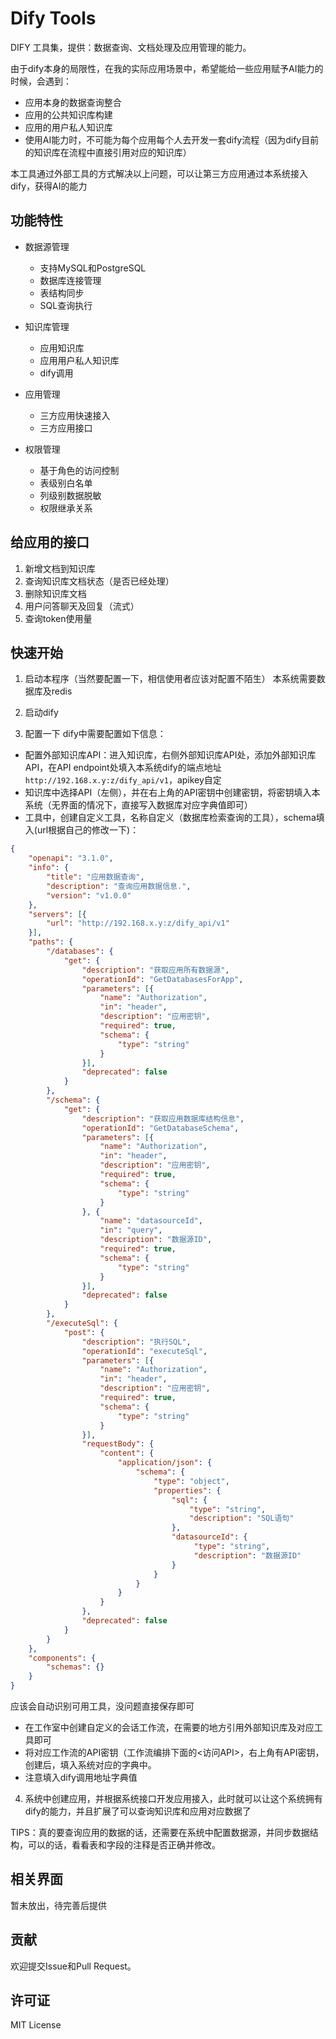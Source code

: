 # Dify Tools

DIFY 工具集，提供：数据查询、文档处理及应用管理的能力。

由于dify本身的局限性，在我的实际应用场景中，希望能给一些应用赋予AI能力的时候，会遇到：
- 应用本身的数据查询整合
- 应用的公共知识库构建
- 应用的用户私人知识库
- 使用AI能力时，不可能为每个应用每个人去开发一套dify流程（因为dify目前的知识库在流程中直接引用对应的知识库）

本工具通过外部工具的方式解决以上问题，可以让第三方应用通过本系统接入dify，获得AI的能力

## 功能特性

- 数据源管理
  * 支持MySQL和PostgreSQL
  * 数据库连接管理
  * 表结构同步
  * SQL查询执行

- 知识库管理
  * 应用知识库
  * 应用用户私人知识库
  * dify调用

- 应用管理
  * 三方应用快速接入
  * 三方应用接口

- 权限管理
  * 基于角色的访问控制
  * 表级别白名单
  * 列级别数据脱敏
  * 权限继承关系

## 给应用的接口
1. 新增文档到知识库
2. 查询知识库文档状态（是否已经处理）
3. 删除知识库文档
3. 用户问答聊天及回复（流式）
4. 查询token使用量

## 快速开始

1. 启动本程序（当然要配置一下，相信使用者应该对配置不陌生）
本系统需要数据库及redis

2. 启动dify

3. 配置一下
dify中需要配置如下信息：
- 配置外部知识库API：进入知识库，右侧外部知识库API处，添加外部知识库API，在API endpoint处填入本系统dify的端点地址 `http://192.168.x.y:z/dify_api/v1`，apikey自定
- 知识库中选择API（左侧），并在右上角的API密钥中创建密钥，将密钥填入本系统（无界面的情况下，直接写入数据库对应字典值即可）
- 工具中，创建自定义工具，名称自定义（数据库检索查询的工具），schema填入(url根据自己的修改一下)：
```json
{
	"openapi": "3.1.0",
	"info": {
		"title": "应用数据查询",
		"description": "查询应用数据信息.",
		"version": "v1.0.0"
	},
	"servers": [{
		"url": "http://192.168.x.y:z/dify_api/v1"
	}],
	"paths": {
		"/databases": {
			"get": {
				"description": "获取应用所有数据源",
				"operationId": "GetDatabasesForApp",
				"parameters": [{
					"name": "Authorization",
					"in": "header",
					"description": "应用密钥",
					"required": true,
					"schema": {
						"type": "string"
					}
				}],
				"deprecated": false
			}
		},
		"/schema": {
			"get": {
				"description": "获取应用数据库结构信息",
				"operationId": "GetDatabaseSchema",
				"parameters": [{
					"name": "Authorization",
					"in": "header",
					"description": "应用密钥",
					"required": true,
					"schema": {
						"type": "string"
					}
				}, {
					"name": "datasourceId",
					"in": "query",
					"description": "数据源ID",
					"required": true,
					"schema": {
						"type": "string"
					}
				}],
				"deprecated": false
			}
		},
		"/executeSql": {
			"post": {
				"description": "执行SQL",
				"operationId": "executeSql",
				"parameters": [{
					"name": "Authorization",
					"in": "header",
					"description": "应用密钥",
					"required": true,
					"schema": {
						"type": "string"
					}
				}],
                "requestBody": {
                	"content": {
                    	"application/json": {
                        	"schema": {
                            	"type": "object",
                                "properties": {
                                	"sql": {
                                    	"type": "string",
                                        "description": "SQL语句"
                                    },
                                    "datasourceId": {
                                         "type": "string",
                                         "description": "数据源ID"
                                    }
                                }
                            }
                        }
                    }
                },
				"deprecated": false
			}
		}
	},
	"components": {
		"schemas": {}
	}
}
```
应该会自动识别可用工具，没问题直接保存即可
- 在工作室中创建自定义的会话工作流，在需要的地方引用外部知识库及对应工具即可
- 将对应工作流的API密钥（工作流编排下面的<访问API>，右上角有API密钥，创建后，填入系统对应的字典中。
- 注意填入dify调用地址字典值

4. 系统中创建应用，并根据系统接口开发应用接入，此时就可以让这个系统拥有dify的能力，并且扩展了可以查询知识库和应用对应数据了

TIPS：真的要查询应用的数据的话，还需要在系统中配置数据源，并同步数据结构，可以的话，看看表和字段的注释是否正确并修改。

## 相关界面
暂未放出，待完善后提供

## 贡献

欢迎提交Issue和Pull Request。

## 许可证

MIT License